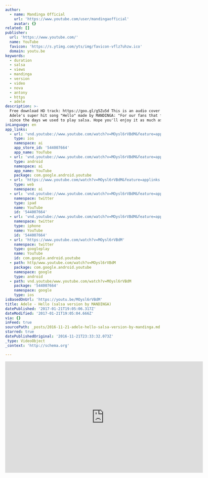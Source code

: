 ```yaml
---
author:
  - name: Mandinga Official
    url: 'https://www.youtube.com/user/mandingaofficial'
    avatar: {}
related: []
publisher:
  url: 'https://www.youtube.com/'
  name: YouTube
  favicon: 'https://s.ytimg.com/yts/img/favicon-vflz7uhzw.ico'
  domain: youtu.be
keywords:
  - duration
  - salsa
  - views
  - mandinga
  - version
  - video
  - nova
  - antony
  - https
  - adele
description: >-
  Free download HD track: https://goo.gl/g5Zu5d This is an audio cover for
  Adele's super hit song "Hello" made by MANDINGA: "For our fans that follow us
  since the days we used to play salsa. Hope you'll enjoy it as much as we do!"
inLanguage: en
app_links:
  - url: 'vnd.youtube://www.youtube.com/watch?v=MOysl6rVBdM&feature=applinks'
    type: ios
    namespace: ai
    app_store_id: '544007664'
    app_name: YouTube
  - url: 'vnd.youtube://www.youtube.com/watch?v=MOysl6rVBdM&feature=applinks'
    type: android
    namespace: ai
    app_name: YouTube
    package: com.google.android.youtube
  - url: 'https://www.youtube.com/watch?v=MOysl6rVBdM&feature=applinks'
    type: web
    namespace: ai
  - url: 'vnd.youtube://www.youtube.com/watch?v=MOysl6rVBdM&feature=applinks'
    namespace: twitter
    type: ipad
    name: YouTube
    id: '544007664'
  - url: 'vnd.youtube://www.youtube.com/watch?v=MOysl6rVBdM&feature=applinks'
    namespace: twitter
    type: iphone
    name: YouTube
    id: '544007664'
  - url: 'https://www.youtube.com/watch?v=MOysl6rVBdM'
    namespace: twitter
    type: googleplay
    name: YouTube
    id: com.google.android.youtube
  - path: http/www.youtube.com/watch?v=MOysl6rVBdM
    package: com.google.android.youtube
    namespace: google
    type: android
  - path: vnd.youtube/www.youtube.com/watch?v=MOysl6rVBdM
    package: '544007664'
    namespace: google
    type: ios
isBasedOnUrl: 'https://youtu.be/MOysl6rVBdM'
title: Adele - Hello (salsa version by MANDINGA)
datePublished: '2017-01-21T19:05:06.317Z'
dateModified: '2017-01-21T19:05:04.666Z'
via: {}
inFeed: true
sourcePath: _posts/2016-11-21-adele-hello-salsa-version-by-mandinga.md
starred: true
datePublishedOriginal: '2016-11-21T23:33:32.073Z'
_type: VideoObject
_context: 'http://schema.org'

---
```

<iframe src="https://cdn.embedly.com/widgets/media.html?src=https%3A%2F%2Fwww.youtube.com%2Fembed%2FMOysl6rVBdM%3Ffeature%3Doembed&amp;url=http%3A%2F%2Fwww.youtube.com%2Fwatch%3Fv%3DMOysl6rVBdM&amp;image=https%3A%2F%2Fi.ytimg.com%2Fvi%2FMOysl6rVBdM%2Fhqdefault.jpg&amp;key=b7d04c9b404c499eba89ee7072e1c4f7&amp;type=text%2Fhtml&amp;schema=youtube" width="640" height="360" scrolling="no" frameborder="0" allowfullscreen="" style=""></iframe>